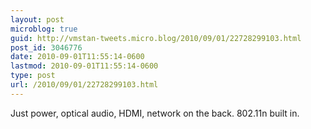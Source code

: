 ```yaml
---
layout: post
microblog: true
guid: http://vmstan-tweets.micro.blog/2010/09/01/22728299103.html
post_id: 3046776
date: 2010-09-01T11:55:14-0600
lastmod: 2010-09-01T11:55:14-0600
type: post
url: /2010/09/01/22728299103.html
---
```

Just power, optical audio, HDMI, network on the back. 802.11n built in.
